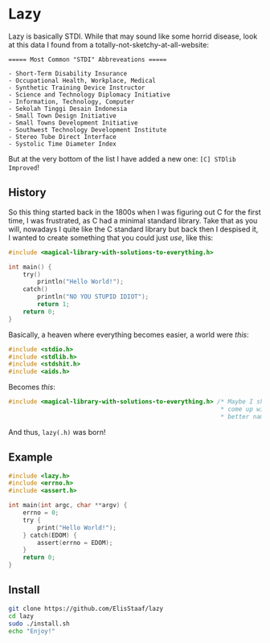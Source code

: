 # Lazy
Lazy is basically STDI. While that may sound like some horrid disease, look
at this data I found from a totally-not-sketchy-at-all-website:
```
===== Most Common "STDI" Abbreveations =====

- Short-Term Disability Insurance
- Occupational Health, Workplace, Medical
- Synthetic Training Device Instructor
- Science and Technology Diplomacy Initiative
- Information, Technology, Computer
- Sekolah Tinggi Desain Indonesia
- Small Town Design Initiative
- Small Towns Development Initiative
- Southwest Technology Development Institute
- Stereo Tube Direct Interface
- Systolic Time Diameter Index
```
But at the very bottom of the list I have added a new one: `[C] STDlib Improved`!

## History
So this thing started back in the 1800s when I was figuring out C for the first time,
I was frustrated, as C had a minimal standard library. Take that as you will, nowadays
I quite like the C standard library but back then I despised it, I wanted to create something
that you could just *use*, like this:
```c
#include <magical-library-with-solutions-to-everything.h>

int main() {
    try()
        println("Hello World!");
    catch()
        println("NO YOU STUPID IDIOT");
        return 1;
    return 0;
}
```
Basically, a heaven where everything becomes easier, a world were *this*:
```c
#include <stdio.h>
#include <stdlib.h>
#include <stdshit.h>
#include <aids.h>
```
Becomes *this*:
```c
#include <magical-library-with-solutions-to-everything.h> /* Maybe I should
                                                           * come up with a
                                                           * better name? */
```
And thus, `lazy(.h)` was born!

## Example
```c
#include <lazy.h>
#include <errno.h>
#include <assert.h>

int main(int argc, char **argv) {
    errno = 0;
    try {
        print("Hello World!");
    } catch(EDOM) {
        assert(errno = EDOM);
    }
    return 0;
}
```

## Install
```sh
git clone https://github.com/ElisStaaf/lazy
cd lazy
sudo ./install.sh
echo "Enjoy!"
```
